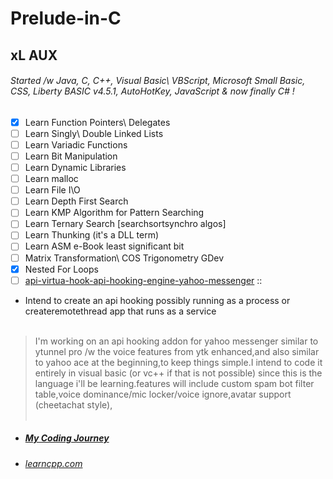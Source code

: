 # Prelude-in-C

## xL AUX<br />

###### Started /w Java, C, C++, Visual Basic\ VBScript, Microsoft Small Basic, CSS, Liberty BASIC v4.5.1, AutoHotKey, JavaScript & now finally C# !<br />
- [x] Learn Function Pointers\ Delegates<br />
- [ ] Learn Singly\ Double Linked Lists
- [ ] Learn Variadic Functions
- [ ] Learn Bit Manipulation
- [ ] Learn Dynamic Libraries
- [ ] Learn malloc
- [ ] Learn File I\O
- [ ] Learn Depth First Search
- [ ] Learn KMP Algorithm for Pattern Searching
- [ ] Learn Ternary Search [searchsortsynchro algos]
- [ ] Learn Thunking (it's a DLL term)
- [ ] Learn ASM e-Book least significant bit
- [ ] Matrix Transformation\ COS Trigonometry GDev
- [x] Nested For Loops
- [ ] [api-virtua-hook-api-hooking-engine-yahoo-messenger](https://code.google.com/archive/p/api-virtua-hook-api-hooking-engine-yahoo-messenger/) :: <br />
* Intend to create an api hooking possibly running as a process or createremotethread app that runs as a service<br /><br />
> I'm working on an api hooking addon for yahoo messenger similar to ytunnel pro /w the voice features from ytk enhanced,and also similar to yahoo ace at the beginning,to keep things simple.I intend to code it entirely in visual basic (or vc++ if that is not possible) since this is the language i'll be learning.features will include custom spam bot filter table,voice dominance/mic locker/voice ignore,avatar support (cheetachat style),<br /><br />

* ##### [My Coding Journey](https://anotepad.com/note/read/gfsrgerg)
* ###### [learncpp.com](https://www.learncpp.com/)
